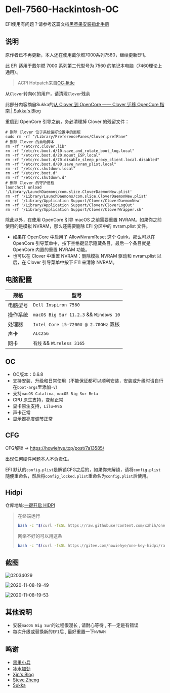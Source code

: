 # Dell-7560-Hackintosh-OC

EFI使用有问题？请参考这篇文档[黑苹果安装指北手册](https://howiehye.top/post/9ff9620/)

## 说明

原作者已不再更新，本人还在使用戴尔燃7000系列7560，继续更新EFI。

此 EFI 适用于戴尔燃 7000 系列第二代型号为 7560 的笔记本电脑（7460理论上通用）。

> ACPI Hotpatch来自[OC-little](https://github.com/daliansky/OC-little)

从`Clover`转向`OC`的用户，请清理`Clover`残余

此部分内容摘自Sukka的[从 Clover 到 OpenCore —— Clover 迁移 OpenCore 指南 | Sukka's Blog](https://blog.skk.moe/post/from-clover-to-opencore)

重启到 OpenCore 引导之前，务必清理掉 Clover 的残留文件：

```shell
# 删除 Clover 位于系统偏好设置中的面板
sudo rm -rf "/Library/PreferencePanes/Clover.prefPane"
# 删除 Clover 的自动脚本
rm -rf "/etc/rc.clover.lib"
rm -rf "/etc/rc.boot.d/10.save_and_rotate_boot_log.local"
rm -rf "/etc/rc.boot.d/20.mount_ESP.local"
rm -rf "/etc/rc.boot.d/70.disable_sleep_proxy_client.local.disabled"
rm -rf "/etc/rc.boot.d/80.save_nvram_plist.local"
rm -rf "/etc/rc.shutdown.local"
rm -rf "/etc/rc.boot.d"
rm -rf "/etc/rc.shutdown.d"
# 删除 Clover 的守护进程
launchctl unload '/Library/LaunchDaemons/com.slice.CloverDaemonNew.plist'
rm -rf '/Library/LaunchDaemons/com.slice.CloverDaemonNew.plist'
rm -rf '/Library/Application Support/Clover/CloverDaemonNew'
rm -rf '/Library/Application Support/Clover/CloverLogOut'
rm -rf '/Library/Application Support/Clover/CloverWrapper.sh'
```

除此以外，在使用 OpenCore 引导 macOS 之前需要重置 NVRAM。如果你之前使用的是模拟 NVRAM，那么还需要删除 EFI 分区中的 nvram.plist 文件。

- 如果在 OpenCore 中启用了 AllowNvramReset 这个 Quirk，那么可以在 OpenCore 引导菜单中，按下空格键显示隐藏条目，最后一个条目就是 OpenCore 内置的重置 NVRAM 功能。
- 也可以在 Clover 中重置 NVRAM：删除模拟 NVRAM 驱动和 nvram.plist 以后，在 Clover 引导菜单中按下 F11 来清除 NVRAM。

## 电脑配置

| 规格     | 型号                                        |
| -------- | ------------------------------------------- |
| 电脑型号 | `Dell Inspiron 7560`                        |
| 操作系统 | `macOS Big Sur 11.2.3` && `Windows 10` |
| 处理器   | `Intel Core i5-7200U @ 2.70GHz` 双核        |
| 声卡     | `ALC256`                                    |
| 网卡     | `有线` && `Wireless 3165`                           |

## OC

- OC版本：0.6.8
- 支持安装、升级和日常使用（不能保证都可以顺利安装，安装或升级时请自行在`boot-args`里添加`-v`）
- 支持`macOS Catalina、macOS Big Sur Beta`
- CPU 原生支持，变频正常
- 显卡原生支持，`Lilu+WEG`
- 声卡正常
- 显示器亮度调节正常

## CFG

CFG解锁 -> https://howiehye.top/post/7a13585/

出现任何硬件问题本人不负责任。

EFI 默认的`config.plist`是解锁CFG之后的，如果你未解锁，请将`config.plist`随便重命名，然后将`config_locked.plist`重命名为`config.plist`后使用。

## Hidpi

仓库地址:[一键开启 HIDPI](https://github.com/xzhih/one-key-hidpi)

> 在终端运行
>
> ```bash
> bash -c "$(curl -fsSL https://raw.githubusercontent.com/xzhih/one-key-hidpi/master/hidpi.sh)"
> ```
>
> 网络不好的可以用这条
>
> ```bash
> bash -c "$(curl -fsSL https://gitee.com/howiehye/one-key-hidpi/raw/master/hidpi.sh)"
> ```

## 截图

![02034029](https://cdn.jsdelivr.net/gh/HowieHye/CDN@master/img/02034029.4wq9mpvmx5s0.png)

![2020-11-08-19-49](https://img.howiehye.top//img/2020-11-08-19-49.png)

![2020-11-08-19-53](https://img.howiehye.top//img/2020-11-08-19-53.png)

## 其他说明

- 安装`macOS Big Sur`的过程很漫长 , 请耐心等待 , 不一定是有错误
- 每次升级或替换新的`EFI`后 , 最好重置一下`NVRAM`

## 鸣谢

- [黑果小兵](https://github.com/daliansky/)
- [冰水加劲](https://github.com/xzhih/)
- [Xjn's Blog](https://blog.xjn819.com/)
- [Steve Zheng](https://github.com/stevezhengshiqi)
- [Sukka](https://github.com/SukkaW)
